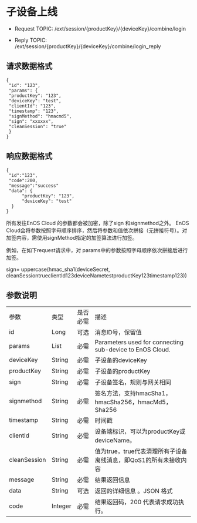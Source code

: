 # 子设备上线

- Request TOPIC: /ext/session/{productKey}/{deviceKey}/combine/login

-   Reply TOPIC: /ext/session/{productKey}/{deviceKey}/combine/login_reply

## 请求数据格式

```
{
 "id": "123",
 "params": {
 "productKey": "123",
 "deviceKey": "test",
 "clientId": "123",
 "timestamp": "123",
 "signMethod": "hmacmd5",
 "sign": "xxxxxx",
 "cleanSession": "true"
 }
}

```

## 响应数据格式

```
{
 "id":"123",
 "code":200,
 "message":"success"
 "data": {
      "productKey": "123",
      "deviceKey": "test"
  }
}

```

所有发往EnOS Cloud 的参数都会被加密，除了sign 和signmethod之外。 EnOS Cloud会将参数按照字母顺序排序，然后将参数和值依次拼接（无拼接符号）。对加签内容，需使用signMethod指定的加签算法进行加签。

例如，在如下request请求中，对 params中的参数按照字母顺序依次拼接后进行加签。

sign= uppercase(hmac_sha1(deviceSecret, cleanSessiontrueclientId123deviceNametestproductKey123timestamp123))


## 参数说明

<table>
  <tr>
    <td>参数 </td>
    <td>类型 </td>
    <td>是否必需 </td>
    <td>描述 </td>
  </tr>
  <tr>
    <td>id</td>
    <td>Long</td>
    <td>可选 </td>
    <td>消息ID号，保留值 </td>
  </tr>
  <tr>
    <td>params</td>
    <td>List</td>
    <td>必需 </td>
    <td>Parameters used for connecting sub-device   to EnOS Cloud.</td>
  </tr>
  <tr>
    <td>deviceKey</td>
    <td>String</td>
    <td>必需 </td>
    <td>子设备的deviceKey </td>
  </tr>
  <tr>
    <td>productKey</td>
    <td>String</td>
    <td>必需 </td>
    <td>子设备的productKey</td>
  </tr>
  <tr>
    <td>sign</td>
    <td>String</td>
    <td>必需 </td>
    <td>子设备签名，规则与网关相同 </td>
  </tr>
  <tr>
    <td>signmethod</td>
    <td>String</td>
    <td>必需 </td>
    <td>签名方法，支持hmacSha1，hmacSha256，hmacMd5，Sha256</td>
  </tr>
  <tr>
    <td>timestamp</td>
    <td>String</td>
    <td>必需 </td>
    <td>时间戳 </td>
  </tr>
  <tr>
    <td>clientId</td>
    <td>String</td>
    <td>必需 </td>
    <td>设备端标识，可以为productKey或deviceName。 </td>
  </tr>
  <tr>
    <td>cleanSession </td>
    <td>String </td>
    <td>必需 </td>
    <td>值为true，true代表清理所有子设备离线消息，即QoS1的所有未接收内容 </td>
  </tr>
  <tr>
    <td>message </td>
    <td>String</td>
    <td>必需 </td>
    <td>结果返回信息 </td>
  </tr>
  <tr>
    <td>data</td>
    <td>String </td>
    <td>可选 </td>
    <td>返回的详细信息 。JSON 格式 </td>
  </tr>
  <tr>
    <td>code</td>
    <td>Integer</td>
    <td>必需 </td>
    <td>结果返回码，200 代表请求成功执行。 </td>
  </tr>
</table>
